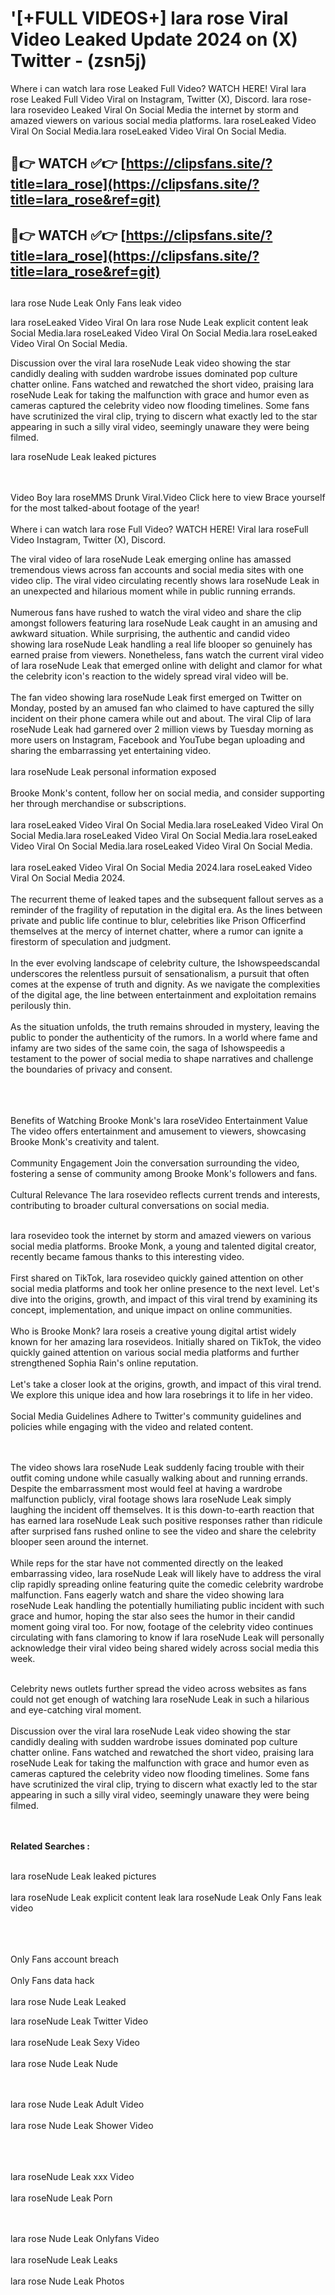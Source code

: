 #  '[+FULL VIDEOS+] lara rose Viral Video Leaked Update 2024 on (X) Twitter - (zsn5j)

Where i can watch lara rose Leaked Full Video? WATCH HERE! Viral lara rose Leaked Full Video Viral on Instagram, Twitter (X), Discord.
lara rose- lara rosevideo Leaked Viral On Social Media the internet by storm and amazed viewers on various social media platforms.
lara roseLeaked Video Viral On Social Media.lara roseLeaked Video Viral On Social Media.




## 🔴👉 WATCH ✅👉 [https://clipsfans.site/?title=lara_rose](https://clipsfans.site/?title=lara_rose&ref=git)


## 🔴👉 WATCH ✅👉 [https://clipsfans.site/?title=lara_rose](https://clipsfans.site/?title=lara_rose&ref=git)
##


lara rose Nude Leak Only Fans leak video 


lara roseLeaked Video Viral On  lara rose Nude Leak explicit content leak Social Media.lara roseLeaked Video Viral On Social Media.lara roseLeaked Video Viral On Social Media.



Discussion over the viral lara roseNude Leak video showing the star candidly dealing with sudden wardrobe issues dominated pop culture chatter online. Fans watched and rewatched the short video, praising lara roseNude Leak for taking the malfunction with grace and humor even as cameras captured the celebrity video now flooding timelines. Some fans have scrutinized the viral clip, trying to discern what exactly led to the star appearing in such a silly viral video, seemingly unaware they were being filmed.


lara roseNude Leak leaked pictures


  <br>

  <br>
Video Boy lara roseMMS Drunk Viral.Video Click here to view Brace yourself for the most talked-about footage of the year!
<br><br>
Where i can watch lara rose Full Video? WATCH HERE! Viral lara roseFull Video Instagram, Twitter (X), Discord.

The viral video of lara roseNude Leak emerging online has amassed tremendous views across fan accounts and social media sites with one video clip. The viral video circulating recently shows lara roseNude Leak in an unexpected and hilarious moment while in public running errands.
<br><br>
Numerous fans have rushed to watch the viral video and share the clip amongst followers featuring lara roseNude Leak caught in an amusing and awkward situation. While surprising, the authentic and candid video showing lara roseNude Leak handling a real life blooper so genuinely has earned praise from viewers. Nonetheless, fans watch the current viral video of lara roseNude Leak that emerged online with delight and clamor for what the celebrity icon's reaction to the widely spread viral video will be.
<br><br>
The fan video showing lara roseNude Leak first emerged on Twitter on Monday, posted by an amused fan who claimed to have captured the silly incident on their phone camera while out and about. The viral Clip of lara roseNude Leak had garnered over 2 million views by Tuesday morning as more users on Instagram, Facebook and YouTube began uploading and sharing the embarrassing yet entertaining video.
<br><br>
lara roseNude Leak personal information exposed
<br><br>
Brooke Monk's content, follow her on social media, and consider supporting her through merchandise or subscriptions.
<br><br>
lara roseLeaked Video Viral On Social Media.lara roseLeaked Video Viral On Social Media.lara roseLeaked Video Viral On Social Media.lara roseLeaked Video Viral On Social Media.lara roseLeaked Video Viral On Social Media.
<br><br>
lara roseLeaked Video Viral On Social Media 2024.lara roseLeaked Video Viral On Social Media 2024.
<br><br>
The recurrent theme of leaked tapes and the subsequent fallout serves as a reminder of the fragility of reputation in the digital era. As the lines between private and public life continue to blur, celebrities like Prison Officerfind themselves at the mercy of internet chatter, where a rumor can ignite a firestorm of speculation and judgment.
<br><br>
In the ever evolving landscape of celebrity culture, the Ishowspeedscandal underscores the relentless pursuit of sensationalism, a pursuit that often comes at the expense of truth and dignity. As we navigate the complexities of the digital age, the line between entertainment and exploitation remains perilously thin.
<br><br>
As the situation unfolds, the truth remains shrouded in mystery, leaving the public to ponder the authenticity of the rumors. In a world where fame and infamy are two sides of the same coin, the saga of Ishowspeedis a testament to the power of social media to shape narratives and challenge the boundaries of privacy and consent.
<br><br>

<br><br>
Benefits of Watching Brooke Monk's lara roseVideo Entertainment Value The video offers entertainment and amusement to viewers, showcasing Brooke Monk's creativity and talent.
<br><br>
Community Engagement Join the conversation surrounding the video, fostering a sense of community among Brooke Monk's followers and fans.
<br><br>
Cultural Relevance The lara rosevideo reflects current trends and interests, contributing to broader cultural conversations on social media.
<br><br>


lara rosevideo took the internet by storm and amazed viewers on various social media platforms. Brooke Monk, a young and talented digital creator, recently became famous thanks to this interesting video.
<br><br>
First shared on TikTok, lara rosevideo quickly gained attention on other social media platforms and took her online presence to the next level. Let's dive into the origins, growth, and impact of this viral trend by examining its concept, implementation, and unique impact on online communities.
<br><br>
Who is Brooke Monk? lara roseis a creative young digital artist widely known for her amazing lara rosevideos. Initially shared on TikTok, the video quickly gained attention on various social media platforms and further strengthened Sophia Rain's online reputation.
<br><br>
Let's take a closer look at the origins, growth, and impact of this viral trend. We explore this unique idea and how lara rosebrings it to life in her video.
<br><br>
Social Media Guidelines Adhere to Twitter's community guidelines and policies while engaging with the video and related content.


<br><br>
The video shows lara roseNude Leak suddenly facing trouble with their outfit coming undone while casually walking about and running errands. Despite the embarrassment most would feel at having a wardrobe malfunction publicly, viral footage shows lara roseNude Leak simply laughing the incident off themselves. It is this down-to-earth reaction that has earned lara roseNude Leak such positive responses rather than ridicule after surprised fans rushed online to see the video and share the celebrity blooper seen around the internet.
<br><br>
While reps for the star have not commented directly on the leaked embarrassing video, lara roseNude Leak will likely have to address the viral clip rapidly spreading online featuring quite the comedic celebrity wardrobe malfunction. Fans eagerly watch and share the video showing lara roseNude Leak handling the potentially humiliating public incident with such grace and humor, hoping the star also sees the humor in their candid moment going viral too. For now, footage of the celebrity video continues circulating with fans clamoring to know if lara roseNude Leak will personally acknowledge their viral video being shared widely across social media this week.
<br><br>

Celebrity news outlets further spread the video across websites as fans could not get enough of watching lara roseNude Leak in such a hilarious and eye-catching viral moment.
<br><br>
Discussion over the viral lara roseNude Leak video showing the star candidly dealing with sudden wardrobe issues dominated pop culture chatter online. Fans watched and rewatched the short video, praising lara roseNude Leak for taking the malfunction with grace and humor even as cameras captured the celebrity video now flooding timelines. Some fans have scrutinized the viral clip, trying to discern what exactly led to the star appearing in such a silly viral video, seemingly unaware they were being filmed.


<br><br>
<strong>Related Searches :</strong>
<br><br>

lara roseNude Leak leaked pictures
<br><br>
lara roseNude Leak explicit content leak
lara roseNude Leak Only Fans leak video
<br><br>

<br><br>
Only Fans account breach
<br><br>
Only Fans data hack
<br><br>
lara rose Nude Leak Leaked

lara roseNude Leak Twitter Video
<br><br>
lara roseNude Leak Sexy Video
<br><br>
lara rose Nude Leak Nude

<br><br>
lara rose Nude Leak Adult Video
<br><br>
lara rose Nude Leak Shower Video
<br><br>

<br><br>
lara roseNude Leak xxx Video
<br><br>
lara roseNude Leak Porn

<br><br>
lara rose Nude Leak Onlyfans Video
<br><br>
lara roseNude Leak Leaks
<br><br>
lara rose Nude Leak Photos